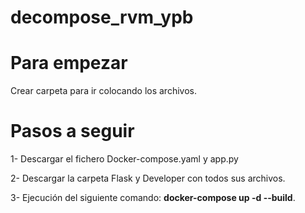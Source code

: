# decompose_rvm_ypb

# Para empezar
Crear carpeta para ir colocando los archivos.

# Pasos a seguir

1- Descargar el fichero Docker-compose.yaml y app.py

2- Descargar la carpeta Flask y Developer con todos sus archivos.

3- Ejecución del siguiente comando:
   **docker-compose up -d --build**.
